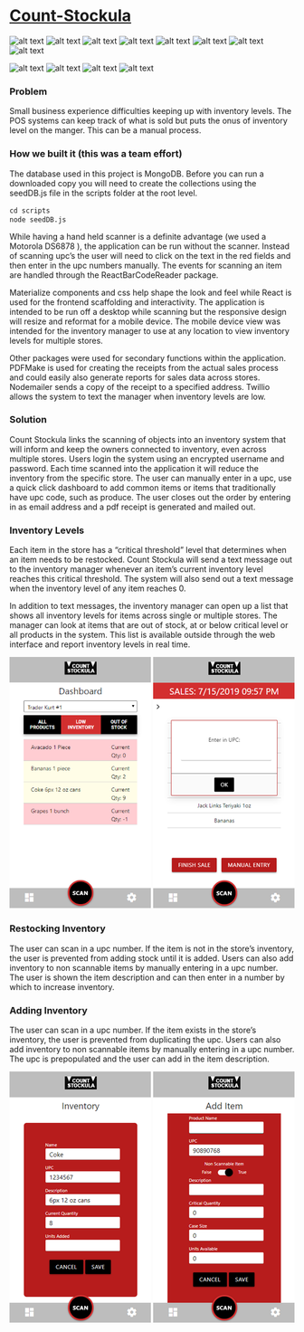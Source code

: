 # [Count-Stockula](https://count-stockula.herokuapp.com/)
![alt text](https://img.shields.io/badge/uses-Node-brightgreen.svg) ![alt text](https://img.shields.io/badge/uses-Mongoose-brightgreen.svg) ![alt text](https://img.shields.io/badge/uses-Express-brightgreen.svg) ![alt text](https://img.shields.io/badge/uses-Axios-brightgreen.svg) ![alt text](https://img.shields.io/badge/uses-Nodemailer-brightgreen.svg) ![alt text](https://img.shields.io/badge/uses-Twilio-brightgreen.svg) ![alt text](https://img.shields.io/badge/uses-bcrypt-brightgreen.svg) ![alt text](https://img.shields.io/badge/uses-Json_Web_Token-brightgreen.svg) 

![alt text](https://img.shields.io/badge/uses-React-blue.svg)  ![alt text](https://img.shields.io/badge/uses-Materialize-blue.svg) ![alt text](https://img.shields.io/badge/uses-pdfMake-blue.svg) ![alt text](https://img.shields.io/badge/uses-ReactBarcodeReader-blue.svg) 

### Problem

Small business experience difficulties keeping up with inventory levels. The POS systems can keep track of what is sold but puts the onus of inventory level on the manger. This can be a manual process.

### How we built it (this was a team effort)
The database used in this project is MongoDB. Before you can run a downloaded copy you will need to create the collections using the seedDB.js file in the scripts folder at the root level.
```
cd scripts 
node seedDB.js
```

While having a hand held scanner is a definite advantage (we used a Motorola DS6878 ), the application can be run without the scanner. Instead of scanning upc’s the user will need to click on the text in the red fields and then enter in the upc numbers manually. The events for scanning an item are handled through the ReactBarCodeReader package.

Materialize components and css help shape the look and feel while React is used for the frontend scaffolding and interactivity. The application is intended to be run off a desktop while scanning but the responsive design will resize and reformat for a mobile device. The mobile device view was intended for the inventory manager to use at any location to view inventory levels for multiple stores. 

Other packages were used for secondary functions within the application. PDFMake is used for creating the receipts from the actual sales process and could easily also generate reports for sales data across stores. Nodemailer sends a copy of the receipt to a specified address. Twillio allows the system to text the manager when inventory levels are low.

### Solution
Count Stockula links the scanning of objects into an inventory system that will inform and keep the owners connected to inventory, even across multiple stores. Users login the system using an encrypted username and password. Each time scanned into the application it will reduce the inventory from the specific store. The user can manually enter in a upc, use a quick click dashboard to add common items or items that traditionally have upc code, such as produce. The user closes out the order by entering in as email address and a pdf receipt is generated and mailed out. 

### Inventory Levels

Each item in the store has a “critical threshold” level that determines when an item needs to be restocked. Count Stockula will send a text message out to the inventory manager whenever an item’s current inventory level reaches this critical threshold. The system will also send out a text message when the inventory level of any item reaches 0.

In addition to text messages, the inventory manager can open up a list that shows all inventory levels for items across single or multiple stores. The manager can look at items that are out of stock, at or below critical level or all products in the system. This list is available outside through the web interface and report inventory levels in real time.

<img src="https://github.com/krtcotmo2/Count-Stockula/blob/master/client/public/images/inventory.png" width="250"> <img src="https://github.com/krtcotmo2/Count-Stockula/blob/master/client/public/images/sellItem.png">

### Restocking Inventory
The user can scan in a upc number. If the item is not in the store’s inventory, the user is prevented from adding stock until it is added. Users can also add inventory to non scannable items by manually entering in a upc number. The user is shown the item description and can then enter in a number by which to increase inventory.

### Adding Inventory

The user can scan in a upc number. If the item exists in the store’s inventory, the user is prevented from duplicating the upc. Users can also add inventory to non scannable items by manually entering in a upc number. The upc is prepopulated and the user can add in the item description.

<img src="https://github.com/krtcotmo2/Count-Stockula/blob/master/client/public/images/increaseInventory.png"> <img src="https://github.com/krtcotmo2/Count-Stockula/blob/master/client/public/images/newItem.png">
